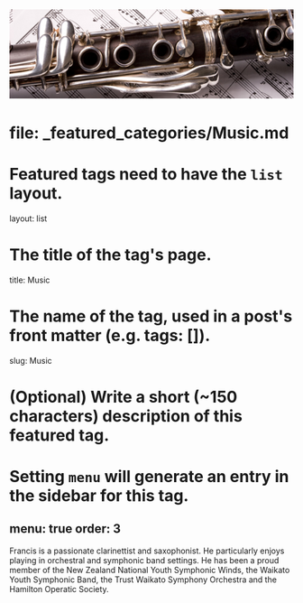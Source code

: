  ![image blackboard banner here](/assets/img/clarinet-header.jpg)
---
# file: _featured_categories/Music.md
# Featured tags need to have the `list` layout.
layout: list

# The title of the tag's page.
title: Music

# The name of the tag, used in a post's front matter (e.g. tags: [<slug>]).
slug: Music


# (Optional) Write a short (~150 characters) description of this featured tag.

# Setting `menu` will generate an entry in the sidebar for this tag.
menu: true
order: 3
---
 
 
Francis is a passionate clarinettist and saxophonist. He particularly enjoys playing in orchestral and symphonic band settings. He has been a proud member of the New Zealand National Youth Symphonic Winds, the Waikato Youth Symphonic Band, the Trust Waikato Symphony Orchestra and the Hamilton Operatic Society.
